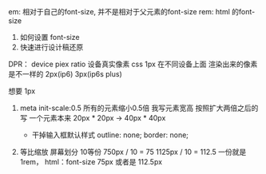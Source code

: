 em: 相对于自己的font-size, 并不是相对于父元素的font-size
rem: html 的font-size
1. 如何设置 font-size
2. 快速进行设计稿还原

DPR： device piex ratio 设备真实像素
css 1px 在不同设备上面 渲染出来的像素是不一样的 2px(ip6) 3px(ip6s plus)

想要 1px
1. meta init-scale:0.5 所有的元素缩小0.5倍
    我写元素宽高 按照扩大两倍之后的写
    一个元素本来 20px * 20px -> 40px * 40px
    - 干掉输入框默认样式
    outline: none;
    border: none;

2. 等比缩放
    屏幕划分 10等份
    750px  / 10 = 75
    1125px / 10 = 112.5
    一份就是 1rem， html：font-size 75px 或者是 112.5px